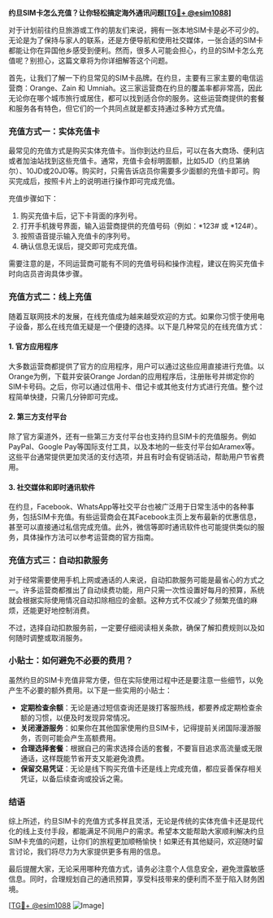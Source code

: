 **约旦SIM卡怎么充值？让你轻松搞定海外通讯问题[[TG💪+ @esim1088](https://t.me/s/esim1088)]**

对于计划前往约旦旅游或工作的朋友们来说，拥有一张本地SIM卡是必不可少的。无论是为了保持与家人的联系，还是方便导航和使用社交媒体，一张合适的SIM卡都能让你在异国他乡感受到便利。然而，很多人可能会担心，约旦的SIM卡怎么充值呢？别担心，这篇文章将为你详细解答这个问题。

首先，让我们了解一下约旦常见的SIM卡品牌。在约旦，主要有三家主要的电信运营商：Orange、Zain 和 Umniah。这三家运营商在约旦的覆盖率都非常高，因此无论你在哪个城市旅行或居住，都可以找到适合你的服务。这些运营商提供的套餐和服务各有特色，但它们的一个共同点就是都支持通过多种方式充值。

### 充值方式一：实体充值卡

最常见的充值方式是购买实体充值卡。当你到达约旦后，可以在各大商场、便利店或者加油站找到这些充值卡。通常，充值卡会标明面额，比如5JD（约旦第纳尔）、10JD或20JD等。购买时，只需告诉店员你需要多少面额的充值卡即可。购买完成后，按照卡片上的说明进行操作即可完成充值。

充值步骤如下：
1. 购买充值卡后，记下卡背面的序列号。
2. 打开手机拨号界面，输入运营商提供的充值号码（例如：*123# 或 *124#）。
3. 按照语音提示输入充值卡的序列号。
4. 确认信息无误后，提交即可完成充值。

需要注意的是，不同运营商可能有不同的充值号码和操作流程，建议在购买充值卡时向店员咨询具体步骤。

### 充值方式二：线上充值

随着互联网技术的发展，在线充值成为越来越受欢迎的方式。如果你习惯于使用电子设备，那么在线充值无疑是一个便捷的选择。以下是几种常见的在线充值方式：

#### 1. 官方应用程序

大多数运营商都提供了官方的应用程序，用户可以通过这些应用直接进行充值。以Orange为例，下载并安装Orange Jordan的应用程序后，注册账号并绑定你的SIM卡号码。之后，你可以通过信用卡、借记卡或其他支付方式进行充值。整个过程简单快捷，只需几分钟即可完成。

#### 2. 第三方支付平台

除了官方渠道外，还有一些第三方支付平台也支持约旦SIM卡的充值服务。例如PayPal、Google Pay等国际支付工具，以及本地的一些支付平台如Aramex等。这些平台通常提供更加灵活的支付选项，并且有时会有促销活动，帮助用户节省费用。

#### 3. 社交媒体和即时通讯软件

在约旦，Facebook、WhatsApp等社交平台也被广泛用于日常生活中的各种事务，包括SIM卡充值。有些运营商会在其Facebook主页上发布最新的优惠信息，甚至可以直接通过私信完成充值。此外，微信等即时通讯软件也可能提供类似的服务，具体操作方法可以参考运营商的官方指南。

### 充值方式三：自动扣款服务

对于经常需要使用手机上网或通话的人来说，自动扣款服务可能是最省心的方式之一。许多运营商都推出了自动续费功能，用户只需一次性设置好每月的预算，系统就会根据实际使用情况自动扣除相应的金额。这种方式不仅减少了频繁充值的麻烦，还能更好地控制消费。

不过，选择自动扣款服务前，一定要仔细阅读相关条款，确保了解扣费规则以及如何随时调整或取消服务。

### 小贴士：如何避免不必要的费用？

虽然约旦的SIM卡充值非常方便，但在实际使用过程中还是要注意一些细节，以免产生不必要的额外费用。以下是一些实用的小贴士：

- **定期检查余额**：无论是通过短信查询还是拨打客服热线，都要养成定期检查余额的习惯，以便及时发现异常情况。
- **关闭漫游服务**：如果你在其他国家使用约旦SIM卡，记得提前关闭国际漫游服务，否则可能会产生高额费用。
- **合理选择套餐**：根据自己的需求选择合适的套餐，不要盲目追求高流量或无限通话，这样既能节省开支又能避免浪费。
- **保留交易凭证**：无论是线下购买充值卡还是线上完成充值，都应妥善保存相关凭证，以备后续查询或投诉之需。

### 结语

综上所述，约旦SIM卡的充值方式多样且灵活，无论是传统的实体充值卡还是现代化的线上支付手段，都能满足不同用户的需求。希望本文能帮助大家顺利解决约旦SIM卡充值的问题，让你们的旅程更加顺畅愉快！如果还有其他疑问，欢迎随时留言讨论，我们将尽力为大家提供更多有用的信息。

最后提醒大家，无论采用哪种充值方式，请务必注意个人信息安全，避免泄露敏感信息。同时，合理规划自己的通讯预算，享受科技带来的便利而不至于陷入财务困境。

[[TG💪+ @esim1088](https://t.me/s/esim1088) ![Image](https://i.postimg.cc/4NQfJmqS/Snipaste-2025-05-13-00-14-12.png)]
